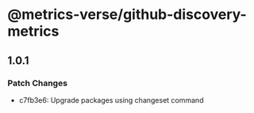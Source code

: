 # @metrics-verse/github-discovery-metrics

## 1.0.1

### Patch Changes

- c7fb3e6: Upgrade packages using changeset command

